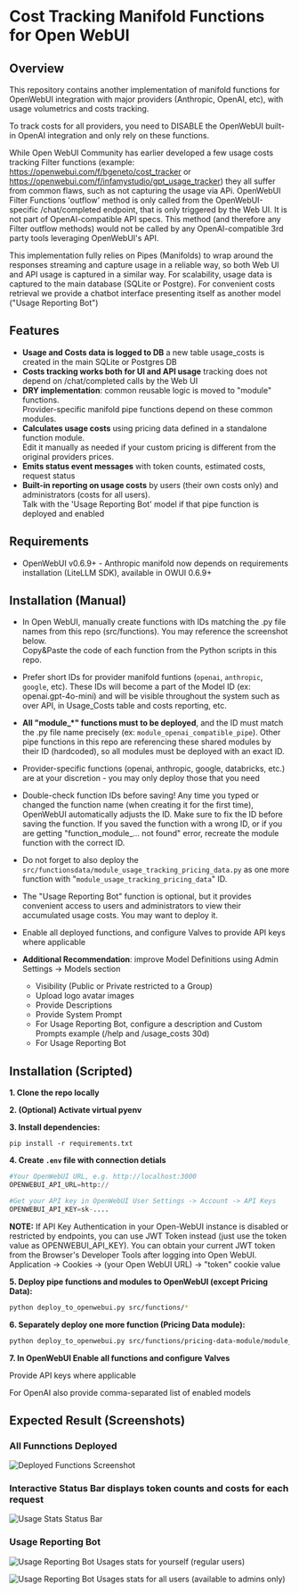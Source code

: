 # Cost Tracking Manifold Functions for Open WebUI

## Overview

This repository contains another implementation of manifold functions for OpenWebUI integration with major providers (Anthropic, OpenAI, etc), with usage volumetrics and costs tracking.

To track costs for all providers, you need to DISABLE the OpenWebUI built-in OpenAI integration and only rely on these functions.

While Open WebUI Community has earlier developed a few usage costs tracking Filter functions (example: https://openwebui.com/f/bgeneto/cost_tracker or https://openwebui.com/f/infamystudio/gpt_usage_tracker) they all suffer from common flaws, such as not capturing the usage via APi. OpenWebUI Filter Functions 'outflow' method is only called from the OpenWebUI-specific /chat/completed endpoint, that is only triggered by the Web UI. It is not part of OpenAI-compatible API specs. This method (and therefore any Filter outflow methods) would not be called by any OpenAI-compatible 3rd party tools leveraging OpenWebUI's API.

This implementation fully relies on Pipes (Manifolds) to wrap around the responses streaming and capture usage in a reliable way, so both Web UI and API usage is captured in a similar way. For scalability, usage data is captured to the main database (SQLite or Postgre). For convenient costs retrieval we provide a chatbot interface presenting itself as another model ("Usage Reporting Bot")


## Features

- **Usage and Costs data is logged to DB** a new table usage_costs is created in the main SQLite or Postgres DB
- **Costs tracking works both for UI and API usage** tracking does not depend on /chat/completed calls by the Web UI
- **DRY implementation**: common reusable logic is moved to  "module" functions. <br/>Provider-specific manifold pipe functions depend on these common modules.
- **Calculates usage costs** using pricing data defined in a standalone function module. <br/> Edit it manually as needed if your custom pricing is different from the original providers prices.
- **Emits status event messages** with token counts, estimated costs, request status
- **Built-in reporting on usage costs** by users (their own costs only) and administrators (costs for all users).<br/>Talk with the 'Usage Reporting Bot' model if that pipe function is deployed and enabled

## Requirements

- OpenWebUI v0.6.9+ - Anthropic manifold now depends on requirements installation (LiteLLM SDK), available in OWUI 0.6.9+

## Installation (Manual)

- In Open WebUI, manually create functions with IDs matching the .py file names from this repo (src/functions). You may reference the screenshot below. <br/>Сopy&Paste the code of each function from the Python scripts in this repo.

- Prefer short IDs for provider manifold funtions (```openai```, ```anthropic```, ```google```, etc). These IDs will become a part of the Model ID (ex: openai.gpt-4o-mini) and will be visible throughout the system such as over API, in Usage_Costs table and costs reporting, etc.

- **All "module_*" functions must to be deployed**, and the ID must match the .py file name precisely (ex: ```module_openai_compatible_pipe```). 
Other pipe functions in this repo are referencing these shared modules by their ID (hardcoded), so all modules must be deployed with an exact ID.

- Provider-specific functions (openai, anthropic, google, databricks, etc.) are at your discretion - you may only deploy those that you need

- Double-check function IDs before saving! Any time you typed or changed the function name (when creating it for the first time), OpenWebUI automatically adjusts the ID. Make sure to fix the ID before saving the function. If you saved the function with a wrong ID, or if you are getting "function_module_... not found" error, recreate the module function with the correct ID.

- Do not forget to also deploy the ``src/functionsdata/module_usage_tracking_pricing_data.py`` as one more function with  "``module_usage_tracking_pricing_data``" ID.

- The "Usage Reporting Bot" function is optional, but it provides convenient access to users and administrators to view their accumulated usage costs. You may want to deploy it. 

- Enable all deployed functions, and configure Valves to provide API keys where applicable 

- **Additional Recommendation**: improve Model Definitions using Admin Settings -> Models section

  - Visibility (Public or Private restricted to a Group)
  - Upload logo avatar images
  - Provide Descriptions
  - Provide System Prompt
  - For Usage Reporting Bot, configure a description and Custom Prompts example (/help and /usage_costs 30d)
  - For Usage Reporting Bot

## Installation (Scripted)

**1. Clone the repo locally**

**2. (Optional) Activate virtual pyenv**

**3. Install dependencies:**
   ```
   pip install -r requirements.txt
   ```

**4. Create `.env` file with connection detials**

   ```python
   #Your OpenWebUI URL, e.g. http://localhost:3000
   OPENWEBUI_API_URL=http:// 

   #Get your API key in OpenWebUI User Settings -> Account -> API Keys
   OPENWEBUI_API_KEY=sk-....  
   ```

   **NOTE:** If API Key Authentication in your Open-WebUI instance is disabled or restricted by endpoints, you can use JWT Token instead (just use the token value as OPENWEBUI_API_KEY). You can obtain your current JWT token from the Browser's Developer Tools after logging into Open WebUI.  Application -> Cookies -> (your Open WebUI URL) -> "token" cookie value
   
**5. Deploy pipe functions and modules to OpenWebUI (except Pricing Data):**

   ```bash
   python deploy_to_openwebui.py src/functions/*
   ```
**6. Separately deploy one more function (Pricing Data module):**

   ```bash
   python deploy_to_openwebui.py src/functions/pricing-data-module/module_usage_tracking_pricing_data.py
   ```

**7. In OpenWebUI Enable all functions and configure Valves**
   
   Provide API keys where applicable
   
   For OpenAI also provide comma-separated list of enabled models


## **Expected Result (Screenshots)**

### All Funnctions Deployed

   ![Deployed Functions Screenshot](images/deployed_functions_screenshot.png)

### Interactive Status Bar displays token counts and costs for each request

   ![Usage Stats Status Bar](images/usage_stats_status_bar.png)

### Usage Reporting Bot

   ![Usage Reporting Bot](images/usage_reporting_bot_self.png)
   Usages stats for yourself (regular users)

   ![Usage Reporting Bot](images/usage_reporting_bot_all_users.png)
   Usages stats for all users (available to admins only)
